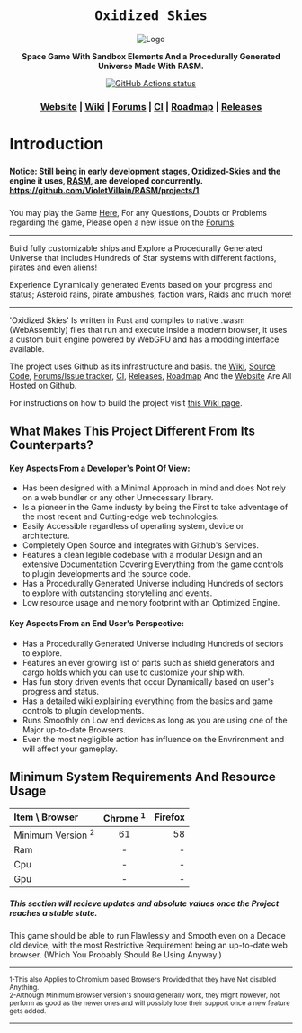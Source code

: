 
<div align="center">

  <h1><code>Oxidized Skies</code></h1>

  <img src="" alt="Logo">

  <p>
    <strong>Space Game With Sandbox Elements And a Procedurally Generated Universe Made With RASM.</strong>
  </p>

  <p>
    <a href="https://github.com/VioletVillain/Oxidized-Skies/actions"><img alt="GitHub Actions status" src="https://github.com/VioletVillain/Oxidized-Skies/workflows/Oxidized-Skies/badge.svg"></a>
  </p>

  <h3>
	<a href="https://VioletVillain.github.io/Oxidized-Skies/">Website</a>
	<span> | </span>
    <a href="https://github.com/VioletVillain/Oxidized-Skies/wiki">Wiki</a>
    <span> | </span>
    <a href="https://github.com/VioletVillain/Oxidized-Skies/issues">Forums</a>
    <span> | </span>
    <a href="https://github.com/VioletVillain/Oxidized-Skies/actions">CI</a>
    <span> | </span>
    <a href="https://github.com/VioletVillain/Oxidized-Skies/projects">Roadmap</a>
    <span> | </span>
    <a href="https://github.com/VioletVillain/Oxidized-Skies/releases">Releases</a>
  </h3>
</div>

# Introduction

###
<b> Notice: Still being in early development stages, Oxidized-Skies and the engine it uses, [RASM](https://github.com/VioletVillain/RASM "RASM"), are developed concurrently. https://github.com/VioletVillain/RASM/projects/1 </b>
###

You may play the Game [Here](https://VioletVillain.github.io/Oxidized-Skies "Oxidized Skies"), For any Questions, Doubts or Problems regarding the game, Please open a new issue on the [Forums](https://github.com/VioletVillain/Oxidized-Skies/issues "Visit the Forums").

---
Build fully customizable ships and Explore a Procedurally Generated Universe that includes Hundreds of Star systems with different factions, pirates and even aliens!

Experience Dynamically generated Events based on your progress and status; Asteroid rains, pirate ambushes, faction wars, Raids and much more!

---

'Oxidized Skies' Is written in Rust and compiles to native .wasm (WebAssembly) files that run and execute inside a modern browser, it uses a custom built engine powered by WebGPU and has a modding interface available.

The project uses Github as its infrastructure and basis.  the [Wiki](https://github.com/VioletVillain/Oxidized-Skies/wiki), [Source Code](https://github.com/VioletVillain/Oxidized-Skies), [Forums/Issue tracker](https://github.com/VioletVillain/Oxidized-Skies/issues), [CI](https://github.com/VioletVillain/Oxidized-Skies/actions), [Releases](https://github.com/VioletVillain/Oxidized-Skies/releases), [Roadmap](https://github.com/VioletVillain/Oxidized-Skies/projects) And the [Website](https://VioletVillain.github.io/Oxidized-Skies/) Are All Hosted on Github.

For instructions on how to build the project visit [this Wiki page](https://github.com/VioletVillain/Oxidized-Skies/wiki/Build-Instructions).

## What Makes This Project Different From Its Counterparts?

#### Key Aspects From a Developer's Point Of View:

- Has been designed with a Minimal Approach in mind and does Not rely on a web bundler or any other Unnecessary library.
- Is a pioneer in the Game industy by being the First to take adventage of the most recent and Cutting-edge web technologies.
- Easily Accessible regardless of operating system, device or architecture.
- Completely Open Source and integrates with Github's Services.
- Features a clean legible codebase with a modular Design and an extensive Documentation Covering Everything from the game controls to plugin developments and the source code.
- Has a Procedurally Generated Universe including Hundreds of sectors to explore with outstanding storytelling and events.
- Low resource usage and memory footprint with an Optimized Engine.

#### Key Aspects From an End User's Perspective:

- Has a Procedurally Generated Universe including Hundreds of sectors to explore.
- Features an ever growing list of parts such as shield generators and cargo holds which you can use to customize your ship with.
- Has fun story driven events that occur Dynamically based on user's progress and status.
- Has a detailed wiki explaining everything from the basics and game controls to plugin developments.
- Runs Smoothly on Low end devices as long as you are using one of the Major up-to-date Browsers.
- Even the most negligible action has influence on the Envrironment and will affect your gameplay.

## Minimum System Requirements And Resource Usage

| Item \ Browser | Chrome <sup>1</sup> | Firefox |
| :--- | :---: | ---: |
| Minimum Version <sup>2</sup> | 61 | 58 |
| Ram | - | - |
| Cpu | - | - |
| Gpu | - | - |

##### This section will recieve updates and absolute values once the Project reaches a stable state.

This game should be able to run Flawlessly and Smooth even on a Decade old device, with the most Restrictive Requirement being an up-to-date web browser.
(Which You Probably Should Be Using Anyway.)


---

<sub>
1-This also Applies to Chromium based Browsers Provided that they have Not disabled Anything. <br>
2-Although Minimum Browser version's should generally work, they might however, not perform as good as the newer ones and will possibly lose their support once a new feature gets added. <br>
</sub>

---

